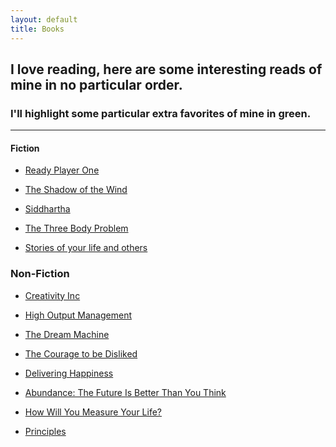 ```yaml
---
layout: default 
title: Books
---
```


## I love reading, here are some interesting reads of mine in no particular order.
### I'll highlight some particular extra favorites of mine in green.

- - - - 

#### Fiction 
- [Ready Player One](https://www.amazon.com/gp/product/030788743X/ref=x_gr_w_bb_sin?ie=UTF8&tag=x_gr_w_bb_sin-20&linkCode=as2&camp=1789&creative=9325&creativeASIN=030788743X&SubscriptionId=1MGPYB6YW3HWK55XCGG2)

- [The Shadow of the Wind](https://www.amazon.com/s?k=The+Shadow+of+the+Wind&i=stripbooks&adid=082VK13VJJCZTQYGWWCZ&campaign=211041&creative=374001&tag=x_gr_w_bb_sin-20&ref=x_gr_w_bb_sin)

- [Siddhartha](https://www.amazon.com/gp/product/B07GVRDJTY/ref=x_gr_w_bb_sin?ie=UTF8&tag=x_gr_w_bb_sin-20&linkCode=as2&camp=1789&creative=9325&creativeASIN=B07GVRDJTY&SubscriptionId=1MGPYB6YW3HWK55XCGG2)

- [The Three Body Problem](https://www.amazon.com/gp/product/B00IQO403K/ref=x_gr_w_bb_sin?ie=UTF8&tag=x_gr_w_bb_sin-20&linkCode=as2&camp=1789&creative=9325&creativeASIN=B00IQO403K&SubscriptionId=1MGPYB6YW3HWK55XCGG2)

- [Stories of your life and others](https://www.amazon.com/Stories-Your-Life-Others-Chiang-ebook/dp/B0048EKOP0/ref=sr_1_1?crid=QQKHF0O084C4&dchild=1&keywords=stories+of+your+life+and+others&qid=1588306650&s=digital-text&sprefix=stories+of+%2Cdigital-text%2C221&sr=1-1)

### Non-Fiction
- [Creativity Inc](https://www.amazon.com/gp/product/0812993012/ref=x_gr_w_bb_sin?ie=UTF8&tag=x_gr_w_bb_sin-20&linkCode=as2&camp=1789&creative=9325&creativeASIN=0812993012&SubscriptionId=1MGPYB6YW3HWK55XCGG2)

  <li><a class="special-link" href="https://www.amazon.com/High-Output-Management-Andrew-Grove-ebook/dp/B015VACHOK/ref=sr_1_1?crid=DTNT8IJEXFKC&amp;dchild=1&amp;keywords=high+output+management&amp;qid=1588306722&amp;s=books&amp;sprefix=high+ou%2Cstripbooks-intl-ship%2C173&amp;sr=1-1">High Output Management</a></li>

  <li>
    <p><a class="special-link" href="https://www.amazon.com/Dream-Machine-M-Mitchell-Waldrop-ebook/dp/B07GBCX7YC/ref=sr_1_1?dchild=1&amp;keywords=the+dream+machine&amp;qid=1588306751&amp;s=books&amp;sr=1-1">The Dream Machine</a></p>
  </li>

- [The Courage to be Disliked](https://www.amazon.com/Courage-Be-Disliked-Phenomenon-Happiness-ebook/dp/B078MDSV8T/ref=sr_1_2?crid=3V0GRW4DOPICL&dchild=1&keywords=courage+to+be+disliked&qid=1588306770&s=books&sprefix=courage+to+be%2Cstripbooks-intl-ship%2C168&sr=1-2)

- [Delivering Happiness](https://www.amazon.com/Tony-Hsieh-Delivering-Happiness-Hardcover/dp/B01FMW5OWY/ref=sr_1_2?crid=1S04800QIQ3X7&dchild=1&keywords=delivering+happiness&qid=1588306785&s=books&sprefix=delivering%2Cstripbooks-intl-ship%2C173&sr=1-2)

  <li>
    <p><a class="special-link" href="https://www.amazon.com/Abundance-Future-Better-Than-Think/dp/B007PEUQFI/ref=sr_1_1?crid=2LRR2ELV2YYY3&amp;dchild=1&amp;keywords=abundance+the+future+is+better+than+you+think&amp;qid=1588306800&amp;s=books&amp;sprefix=abundance%2Cstripbooks-intl-ship%2C180&amp;sr=1-1">Abundance: The Future Is Better Than You Think</a></p>
  </li>

- [How Will You Measure Your Life?](https://www.amazon.com/How-Will-Measure-Your-Life/dp/B0083EG3A6/ref=sr_1_1?crid=3G0NF6J4H3YSZ&dchild=1&keywords=how+will+you+measure+your+life+clayton+christensen&qid=1588306842&s=audible&sprefix=how+will%2Caudible%2C182&sr=1-1)

- [Principles](https://www.amazon.com/Simon-Schuster-Audio-Principles-Life/dp/B074B2CZJG/ref=sr_1_1?dchild=1&keywords=principles&qid=1588306818&s=audible&sr=1-1)